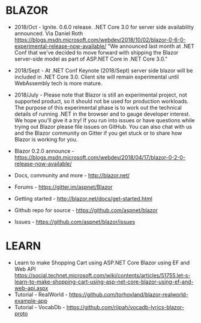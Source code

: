 # BLAZOR

* 2018/Oct - Ignite.  0.6.0 release.  .NET Core 3.0 for server side availability announced.  Via Daniel Roth <https://blogs.msdn.microsoft.com/webdev/2018/10/02/blazor-0-6-0-experimental-release-now-available/> "We announced last month at .NET Conf that we've decided to move forward with shipping the Blazor server-side model as part of ASP.NET Core in .NET Core 3.0."
* 2018/Sept - At .NET Conf Keynote (2018/Sept) server side blazor will be included in .NET Core 3.0.  Client site will remain experimental until WebAssembly tech is more mature.
* 2018/July - Please note that Blazor is still an experimental project, not supported product, so it should not be used for production workloads. The purpose of this experimental phase is to work out the technical details of running .NET in the browser and to gauge developer interest. We hope you’ll give it a try! If you run into issues or have questions while trying out Blazor please file issues on GitHub. You can also chat with us and the Blazor community on Gitter if you get stuck or to share how Blazor is working for you.

* Blazor 0.2.0 announce - <https://blogs.msdn.microsoft.com/webdev/2018/04/17/blazor-0-2-0-release-now-available/>
* Docs, community and more - <http://blazor.net/>
* Forums - <https://gitter.im/aspnet/Blazor>
* Getting started - <http://blazor.net/docs/get-started.html>
* Github repo for source - <https://github.com/aspnet/blazor>
* Issues - <https://github.com/aspnet/blazor/issues>

# LEARN

* Learn to make Shopping Cart using ASP.NET Core Blazor using EF and Web API <https://social.technet.microsoft.com/wiki/contents/articles/51755.let-s-learn-to-make-shopping-cart-using-asp-net-core-blazor-using-ef-and-web-api.aspx>
* Tutorial - RealWorld - <https://github.com/torhovland/blazor-realworld-example-app>
* Tutorial - VocabDb - <https://github.com/riipah/vocadb-lyrics-blazor-proto>
